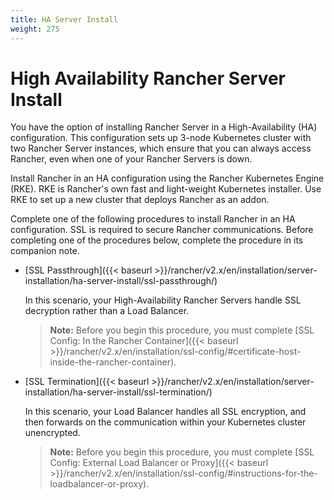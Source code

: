 ```yaml
---
title: HA Server Install
weight: 275
---
```

# High Availability Rancher Server Install

You have the option of installing Rancher Server in a High-Availability (HA) configuration. This configuration sets up 3-node Kubernetes cluster with two Rancher Server instances, which ensure that you can always access Rancher, even when one of your Rancher Servers is down.

Install Rancher in an HA configuration using the Rancher Kubernetes Engine (RKE). RKE is Rancher's own fast and light-weight Kubernetes installer. Use RKE to set up a new cluster that deploys Rancher as an addon.

Complete one of the following procedures to install Rancher in an HA configuration. SSL is required to secure Rancher communications. Before completing one of the procedures below, complete the procedure in its companion note.


- [SSL Passthrough]({{< baseurl >}}/rancher/v2.x/en/installation/server-installation/ha-server-install/ssl-passthrough/)

	In this scenario, your High-Availability Rancher Servers handle SSL decryption rather than a Load Balancer.

	>**Note:**
	> Before you begin this procedure, you must complete [SSL Config: In the Rancher Container]({{< baseurl >}}/rancher/v2.x/en/installation/ssl-config/#certificate-host-inside-the-rancher-container).

- [SSL Termination]({{< baseurl >}}/rancher/v2.x/en/installation/server-installation/ha-server-install/ssl-termination/)

	In this scenario, your Load Balancer handles all SSL encryption, and then forwards on the communication within your Kubernetes cluster unencrypted.

	>**Note:**
	> Before you begin this procedure, you must complete [SSL Config: External Load Balancer or Proxy]({{< baseurl >}}/rancher/v2.x/en/installation/ssl-config/#instructions-for-the-loadbalancer-or-proxy).
